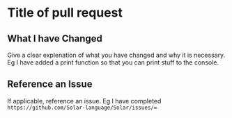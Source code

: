 # Title of pull request #
## What I have Changed ##
Give a clear explenation of what you have changed and why it is necessary. Eg I have added a print function so that you can print stuff to the console.
## Reference an Issue ##
If applicable, reference an issue. Eg I have completed `https://github.com/Solar-language/Solar/issues/∞`
